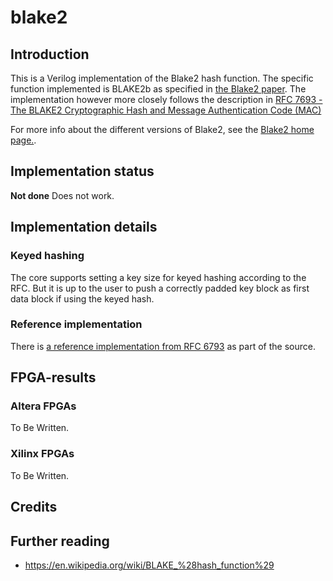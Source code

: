 blake2
======

## Introduction ##

This is a Verilog implementation of the Blake2 hash function. The specific
function implemented is BLAKE2b as specified in
[the Blake2 paper](https://blake2.net/blake2.pdf). The implementation however more closely follows the description in
[RFC 7693 - The BLAKE2 Cryptographic Hash and Message Authentication Code (MAC)
](https://tools.ietf.org/html/rfc7693)


For more info about the different versions of Blake2, see the [Blake2
home page.](https://blake2.net).


## Implementation status ##
**Not done**
Does not work.


## Implementation details ##

### Keyed hashing ###
The core supports setting a key size for keyed hashing according to the
RFC. But it is up to the user to push a correctly padded key block as
first data block if using the keyed hash.


### Reference implementation
There is [a reference implementation from RFC 6793](src/ref/README.md) as part of the
source.

## FPGA-results ##

### Altera FPGAs ###

To Be Written.


### Xilinx FPGAs ###

To Be Written.


## Credits ##


## Further reading ##
- https://en.wikipedia.org/wiki/BLAKE_%28hash_function%29

